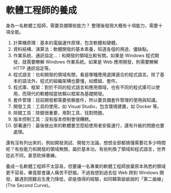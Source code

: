 # 軟體工程師的養成

身為一名軟體工程師，需要具備哪些能力？
整理後發現大概有十項能力，需要十項全能。

1. 計算機原理：基本的電腦運作原理，包含軟體和硬體。
2. 資料結構、演算法：軟體開發的基本素養，知道各個的用途、優缺點。
3. 作業系統、通訊協定...：和開發的領域比較有關。如果是 Windows 程式開發，就需要瞭解 Windows 作業系統。如果是 Web 應用開發，則需要瞭解 HTTP 通訊協定等。
4. 程式語言：也和開發的領域有關，看是哪種應用選擇適合的程式語言。除了基本的語法外，程式的組織架構也要懂，如模組、套件。
5. 程式庫、框架：對於不同的程式語言和應用領域，也有不同的程式庫可以使用，而現代的軟體相當依賴以框架為基礎開發。
6. 套件管理：目前開發都需要依賴套件，所以要具備套件管理的使用與知識。
7. 開發工具：工具的使用，如 Visual Studio，包含環境建置，如 Docker 等。
8. 除錯工具：除錯很重要，用對工具，找對問題。
9. 版本控制工具：沒有版本控制會很糟糕。
10. 部署運行：最後做出來的軟體要怎麼給使用者安裝運行，還有升級的問題也要處理。

還有沒有列出來的，例如開發測試、開發方法論，想想全部都搞懂需要花多少時間呢？有些能力和開發的領域無關，屬於基本功。有些則換了領域和程式語言，世界從此不同，甚至砍掉重練。

養成一名軟體工程師不太容易，但要讓一名專業的軟體工程師放棄原本熟悉的領域更不容易，畢竟那會讓人痛苦不舒服。不過我想到過去從 Web 跨到 Windows 開發，雖遇到困難且生產力降低，卻是值得的經驗，如同韓第爺爺說的「第二曲線」(The Second Curve)。

